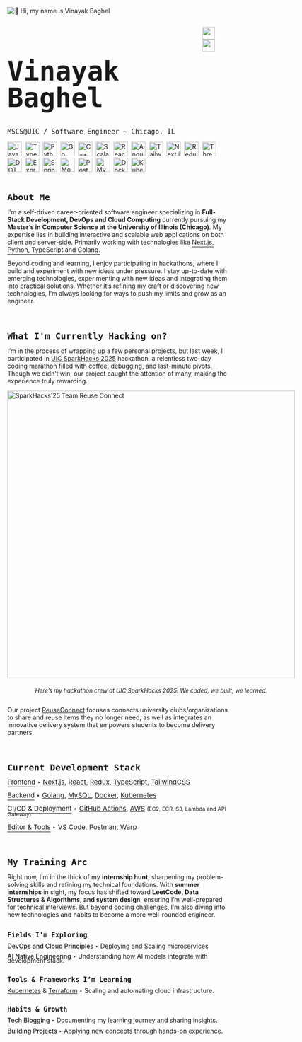 ![👋 Hi, my name is Vinayak Baghel](https://user-images.githubusercontent.com/10498744/210012254-234538ff-d198-48aa-8964-37e6fd45d227.gif)

<div style="display: flex; justify-content: space-between; align-items: flex-start; font-family: monospace; line-height: 1">
  <div style="font-size: 30px;">
    <h1>Vinayak Baghel</h1>
    <p style="font-size: 15px">MSCS@UIC / Software Engineer ~ Chicago, IL</p>
<!--     <p style="font-size: 15px"></p> -->
  </div>
  <div>
<!--     <p align="left">Connect with me:</p> -->
    <p align="left">
      <a href="https://www.linkedin.com/in/vinayakbaghel" target="_blank"><img src="https://img.shields.io/badge/LinkedIn-0077B5?style=for-the-badge&logo=linkedin&logoColor=white" height="28" style="margin-right: 4px"></a>
      <!-- <a href="https://github.com/vrbaghel" target="_blank"><img src="https://img.shields.io/badge/GitHub-100000?style=for-the-badge&logo=github&logoColor=white" height="28" style="margin-right: 4px"></a> -->
      <a href="https://drive.google.com/file/d/1ePx1pcofXXcTupooFFthmMsFKZeV3gRy/view?usp=sharing" target="_blank"><img src="https://img.shields.io/badge/Resume-white?logoColor=white&style=for-the-badge" height="28" style="margin-right: 4px"></a>
    </p>
  </div>
</div>
<!-- <br> -->
<!-- skills -->
<div style="display: flex; flex-wrap: wrap; gap: 4px; justify-content: left;"><img src="https://cdn.simpleicons.org/javascript/F7DF1E" height="32" alt="JavaScript" style="margin-right: 4px"> <img src="https://cdn.simpleicons.org/typescript/3178C6" height="32" alt="TypeScript" style="margin-right: 4px"> <img src="https://cdn.simpleicons.org/python/3776AB" height="32" alt="Python" style="margin-right: 4px"> <img src="https://cdn.simpleicons.org/go/00ADD8" height="32" alt="Go" style="margin-right: 4px"> <img src="https://cdn.simpleicons.org/cplusplus/00599C" height="32" alt="C++" style="margin-right: 4px"> <img src="https://cdn.simpleicons.org/scala/DC322F" height="32" alt="Scala" style="margin-right: 4px"> <img src="https://cdn.simpleicons.org/react/61DAFB" height="32" alt="React" style="margin-right: 4px"> <img src="https://cdn.simpleicons.org/angular/DD0031" height="32" alt="Angular" style="margin-right: 4px"> <img src="https://cdn.simpleicons.org/tailwindcss/06B6D4" height="32" alt="Tailwind" style="margin-right: 4px"> <img src="https://cdn.simpleicons.org/nextdotjs/000000" height="32" alt="Next.js" style="margin-right: 4px"> <img src="https://cdn.simpleicons.org/redux/764ABC" height="32" alt="Redux" style="margin-right: 4px"> <img src="https://cdn.simpleicons.org/threedotjs/000000" height="32" alt="ThreeJs" style="margin-right: 4px"> <img src="https://cdn.simpleicons.org/dotnet/512BD4" height="32" alt="DOT.NET" style="margin-right: 4px"> <img src="https://cdn.simpleicons.org/express/000000" height="32" alt="Express" style="margin-right: 4px"> <img src="https://cdn.simpleicons.org/spring/6DB33F" height="32" alt="Spring" style="margin-right: 4px"> <img src="https://cdn.simpleicons.org/mongodb/4DB33D" height="32" alt="MongoDB" style="margin-right: 4px"> <img src="https://cdn.simpleicons.org/postgresql/336791" height="32" alt="PostgreSQL" style="margin-right: 4px"> <img src="https://cdn.simpleicons.org/mysql/4479A1" height="32" alt="MySQL" style="margin-right: 4px"> <img src="https://cdn.simpleicons.org/docker/2496ED" height="32" alt="Docker" style="margin-right: 4px"> <img src="https://cdn.simpleicons.org/kubernetes/326CE5" height="32" alt="Kubernetes" style="margin-right: 4px"></div>
<br>

<div>
  <h3 style="font-size: 20px; font-family: monospace; line-height: 0.5; margin-top: 35px">About Me</h3>
  <p align="left">I'm a self-driven career-oriented software engineer specializing in <span style="font-weight: bold">Full-Stack Development, DevOps and Cloud Computing</span> currently pursuing my <span style="font-weight: bold">Master’s in Computer Science at the University of Illinois (Chicago)</span>. My expertise lies in building interactive and scalable web applications on both client and server-side. Primarily working with technologies like <span style="text-decoration: underline; text-underline-offset: 5px;">Next.js, Python, TypeScript and Golang.</span>

  Beyond coding and learning, I enjoy participating in hackathons, where I build and experiment with new ideas under pressure. I stay up-to-date with emerging technologies, experimenting with new ideas and integrating them into practical solutions. Whether it’s refining my craft or discovering new technologies, I’m always looking for ways to push my limits and grow as an engineer.
  </p>
</div>
<br>
<div>
  <h3 style="font-size: 20px; font-family: monospace; line-height: 0.5; margin-top: 35px">What I'm Currently Hacking on?</h3>
  <p align="left">I’m in the process of wrapping up a few personal projects, but last week, I participated in <a href="https://sparkhacks-2025.devpost.com/?ref_content=default&ref_feature=challenge&ref_medium=portfolio">UIC SparkHacks 2025</a> hackathon, a relentless two-day coding marathon filled with coffee, debugging, and last-minute pivots. Though we didn’t win, our project caught the attention of many, making the experience truly rewarding.</p>
  <div style="display: inline-flex; flex-direction: column; justify-content: center; align-items: center; gap: 7px">
    <img src="https://media.licdn.com/dms/image/v2/D4D22AQHGWgvRhwXlQg/feedshare-shrink_2048_1536/B4DZUBvMIVG8Ao-/0/1739490904508?e=1743638400&v=beta&t=xsc1lao4MF_yj2LuWSeV7vFXPkHBIHLfMzF40Y5DU8g" width="650" style="object-fit: contain; margin-right: auto" alt="SparkHacks'25 Team Reuse Connect" />
    <p style="font-size: 13px; font-style: italic;">Here’s my hackathon crew at UIC SparkHacks 2025! We coded, we built, we learned.</p>
  </div>
  <p>Our project <a href="https://devpost.com/software/uic-reuseconnect?ref_content=my-projects-tab&ref_feature=my_projects">ReuseConnect</a> focuses connects university clubs/organizations to share and reuse items they no longer need, as well as integrates an innovative delivery system that empowers students to become delivery partners.</p>
</div>
<br>
<div>
  <h3 style="font-size: 20px; font-family: monospace; line-height: 0.5; margin-top: 35px; margin-bottom: 20px">Current Development Stack</h3>
  <div style="font-size: 15px; line-height: 1">
    <p>
      <span style="text-decoration: underline; text-underline-offset: 5px;">Frontend</span> &#8227;
      <a href="https://nextjs.org/">Next.js</a>,
      <a href="https://react.dev/">React</a>,
      <a href="https://redux.js.org/">Redux</a>,
      <a href="https://www.typescriptlang.org/">TypeScript</a>,
      <a href="https://tailwindcss.com/">TailwindCSS</a>
    </p>
    <p>
      <span style="text-decoration: underline; text-underline-offset: 5px;">Backend</span> &#8227;
      <a href="https://go.dev/">Golang</a>,
      <a href="https://www.mysql.com/">MySQL</a>,
      <a href="https://www.docker.com/">Docker</a>,
      <a href="https://kubernetes.io/">Kubernetes</a>
    </p>
    <p>
      <span style="text-decoration: underline; text-underline-offset: 5px;">CI/CD & Deployment</span> &#8227;
      <a href="https://github.com/features/actions">GitHub Actions</a>,
      <a href="https://aws.amazon.com/">AWS</a> <span style="font-size: 12px">(EC2, ECR, S3, Lambda and API Gateway)</span>
    </p>
    <p>
      <span style="text-decoration: underline; text-underline-offset: 5px;">Editor & Tools</span> &#8227;
      <a href="https://code.visualstudio.com/">VS Code</a>,
      <a href="https://www.postman.com/">Postman</a>,
      <a href="https://www.warp.dev/">Warp</a>
    </p>
  </div>
</div>
<br>


<div>
  <h3 style="font-size: 20px; font-family: monospace; line-height: 0.5; margin-top: 35px">My Training Arc</h3>
  <p align="left">Right now, I’m in the thick of my <span style="font-weight: bold">internship hunt</span>, sharpening my problem-solving skills and refining my technical foundations. With <span style="font-weight: bold">summer internships</span> in sight, my focus has shifted toward <span style="font-weight: bold">LeetCode, Data Structures & Algorithms, and system design</span>, ensuring I’m well-prepared for technical interviews. But beyond coding challenges, I’m also diving into new technologies and habits to become a more well-rounded engineer.
  </p>
  <div style="font-size: 14px; margin-left: 0px; display: flex; flex-direction: column;">
    <div style="line-height: 0.7;">
      <h3 style="font-size: 15px; font-weight: 600; font-family: monospace; line-height: 0.5">Fields I'm Exploring</h3>
      <p>
        <span style="font-weight: 500">DevOps and Cloud Principles </span> &#8227;
        Deploying and Scaling microservices
      </p>
      <p>
        <span style="font-weight: 500">AI Native Engineering </span> &#8227;
        Understanding how AI models integrate with development stack.
      </p>
    </div>
    <div style="line-height: 0.7;">
      <h3 style="font-size: 15px; font-weight: 600; font-family: monospace; line-height: 0.5">Tools & Frameworks I’m Learning</h3>
      <p>
        <a href="https://kubernetes.io/">Kubernetes</a> & <a href="https://www.terraform.io/">Terraform</a> &#8227;
        Scaling and automating cloud infrastructure.
      </p>
    </div>
    <div style="line-height: 0.7;">
      <h3 style="font-size: 15px; font-weight: 600; font-family: monospace; line-height: 0.5">Habits & Growth</h3>
      <p>
        <span style="font-weight: 500">Tech Blogging </span> &#8227;
        Documenting my learning journey and sharing insights.
      </p>
      <p>
        <span style="font-weight: 500">Building Projects </span> &#8227;
        Applying new concepts through hands-on experience.
      </p>
    </div>
  </div>
</div>

<!-- 
**<h3 align="left">GitHub Stats</h3>**

<p align="left">
  <img width="48%" src="https://github-readme-stats.vercel.app/api/top-langs?username=vrbaghel&theme=default&cache_seconds=1800&border_radius=4&hide_title=false&layout=compact&langs_count=5&card_width=400&hide_progress=false" alt="GitHub top-langs Card" />
</p> -->
